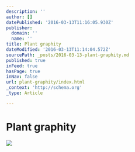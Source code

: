```yaml
---
description: ''
author: []
datePublished: '2016-03-13T11:16:05.930Z'
publisher:
  domain: ''
  name: ''
title: Plant graphity
dateModified: '2016-03-13T11:14:04.572Z'
sourcePath: _posts/2016-03-13-plant-graphity.md
published: true
inFeed: true
hasPage: true
inNav: false
url: plant-graphity/index.html
_context: 'http://schema.org'
_type: Article

---
```

# Plant graphity
![](https://the-grid-user-content.s3-us-west-2.amazonaws.com/93c9d722-5ead-43c2-a774-ca651008256a.png)